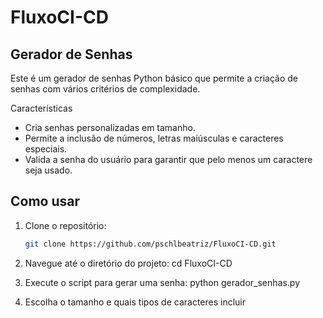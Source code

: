 # FluxoCI-CD

## Gerador de Senhas

Este é um gerador de senhas Python básico que permite a criação de senhas com vários critérios de complexidade.

Características

- Cria senhas personalizadas em tamanho.
- Permite a inclusão de números, letras maiúsculas e caracteres especiais.
- Valida a senha do usuário para garantir que pelo menos um caractere seja usado.

## Como usar

1. Clone o repositório:
   ```bash
   git clone https://github.com/pschlbeatriz/FluxoCI-CD.git

2. Navegue até o diretório do projeto:
   cd FluxoCI-CD

3. Execute o script para gerar uma senha:
   python gerador_senhas.py

4. Escolha o tamanho e quais tipos de caracteres incluir
